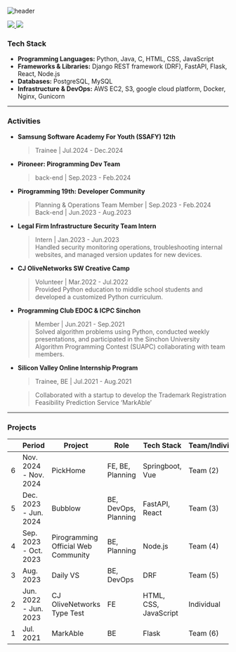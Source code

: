 ![header](https://capsule-render.vercel.app/api?type=waving&color=gradient&height=300&section=header&text=hansol&fontSize=70)

<a href="https://wsw3727.tistory.com/" target="_blank">
 <img src="https://img.shields.io/badge/Tistory-000000?style=flat-square&logo=Tistory&logoColor=white"/>
</a>

<a href="mailto:wsw3727@gmail.com">
 <img src="https://img.shields.io/badge/Gmail-EA4335?style=flat-square&logo=Gmail&logoColor=white"/>
</a>

### Tech Stack

- **Programming Languages:** Python, Java, C, HTML, CSS, JavaScript
- **Frameworks & Libraries:** Django REST framework (DRF), FastAPI, Flask, React, Node.js
- **Databases:** PostgreSQL, MySQL
- **Infrastructure & DevOps:** AWS EC2, S3, google cloud platform, Docker, Nginx, Gunicorn


<!--- **STRONG** | ReactJS, FastAPI, PostgreSQL, Django REST framework, MySQL
- **KNOWLEDGEABLE** | Node.js, Flask, Elasticsearch, MongoDB -->
<!-- <div>
	<h4>Strong</h4>
	<img src="https://img.shields.io/badge/ReactJS-61DAFB?style=for-the-badge&logo=React&logoColor=black"/>
	<img src="https://img.shields.io/badge/FastAPI-009688?style=for-the-badge&logo=FastAPI&logoColor=white"/>
	<img src="https://img.shields.io/badge/PostgreSQL-336791?style=for-the-badge&logo=PostgreSQL&logoColor=white"/>
	<img src="https://img.shields.io/badge/Django-092E20?style=for-the-badge&logo=Django&logoColor=white"/>
	<img src="https://img.shields.io/badge/MySQL-4479A1?style=for-the-badge&logo=MySQL&logoColor=white"/>
</div>
<div>
	<h4>Knowledgeable</h4>
	<img src="https://img.shields.io/badge/Node.js-339933?style=for-the-badge&logo=Node.js&logoColor=white"/>
	<img src="https://img.shields.io/badge/Flask-000000?style=for-the-badge&logo=Flask&logoColor=white"/>
	<img src="https://img.shields.io/badge/Elasticsearch-005571?style=for-the-badge&logo=Elasticsearch&logoColor=white"/>
	<img src="https://img.shields.io/badge/MongoDB-47A248?style=for-the-badge&logo=MongoDB&logoColor=white"/>
</div>
-->

<hr />

### Activities

- **Samsung Software Academy For Youth (SSAFY) 12th**
  > Trainee | Jul.2024 - Dec.2024

- **Pironeer: Pirogramming Dev Team**
  > back-end | Sep.2023 - Feb.2024

- **Pirogramming 19th: Developer Community**
  > Planning & Operations Team Member | Sep.2023 - Feb.2024  
  > Back-end | Jun.2023 - Aug.2023

- **Legal Firm Infrastructure Security Team Intern**
  > Intern | Jan.2023 - Jun.2023  
  > Handled security monitoring operations, troubleshooting internal websites, and managed version updates for new devices.


- **CJ OliveNetworks SW Creative Camp**
  > Volunteer | Mar.2022 - Jul.2022  
  > Provided Python education to middle school students and developed a customized Python curriculum.

- **Programming Club EDOC & ICPC Sinchon**
  > Member | Jun.2021 - Sep.2021  
  > Solved algorithm problems using Python, conducted weekly presentations, and participated in the Sinchon University Algorithm Programming Contest (SUAPC) collaborating with team members.

- **Silicon Valley Online Internship Program**
  > Trainee, BE | Jul.2021 - Aug.2021
  
  >  Collaborated with a startup to develop the Trademark Registration Feasibility Prediction Service ‘MarkAble’

<hr />

### Projects

| | Period | Project | Role | Tech Stack | Team/Individual | Repo | 
| --- | --- | --- | --- | --- | --- | --- |
| 6 | Nov. 2024 - Nov. 2024 | PickHome | FE, BE, Planning | Springboot, Vue | Team (2) | [GitHub Repo](https://github.com/Gyul-Latto) |
| 5 | Dec. 2023 - Jun. 2024 | Bubblow | BE, DevOps, Planning | FastAPI, React | Team (3) | [GitHub Repo](https://github.com/Bubblow) |
| 4 | Sep. 2023 - Oct. 2023 | Pirogramming Official Web Community | BE, Planning | Node.js | Team (4) | [GitHub Repo](https://github.com/Pironeer-1/PiroSquare) |
| 3 | Aug. 2023 | Daily VS | BE, DevOps | DRF | Team (5) | [GitHub Repo](https://github.com/DAILY-VS/DailyVS_server) |
| 2 | Jun. 2022 - Jun. 2023 | CJ OliveNetworks Type Test | FE | HTML, CSS, JavaScript | Individual | [GitHub Repo](https://github.com/solsoleee/CJ_UNIT_TypeTest) |
| 1 | Jul. 2021 | MarkAble | BE | Flask | Team (6) | [Notion](https://experienced-lion-7a5.notion.site/Markable-1064230272f080b99194e2c6919c43a2?pvs=4) |


<!-- ### Tools used
<p>
	<img src="https://img.shields.io/badge/Git-F05032.svg?&style=for-the-badge&logo=Git&logoColor=white"/>
	<img src="https://img.shields.io/badge/PyCharm-000000.svg?&style=for-the-badge&logo=PyCharm&logoColor=white"/>
	<img src="https://img.shields.io/badge/VisualStudio-5C2D91.svg?&style=for-the-badge&logo=VisualStudio&logoColor=white"/>
	<img src="https://img.shields.io/badge/Eclipse-2C2255?style=for-the-badge&logo=EclipseIDE&logoColor=white"/>
	<img src="https://img.shields.io/badge/VisualStudioCode-007ACC?style=for-the-badge&logo=VisualStudioCode&logoColor=white"/>
</p>
<hr> -->

